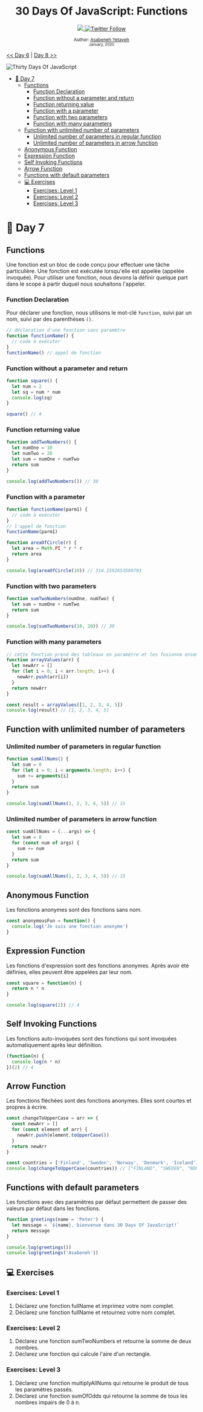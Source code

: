 <div align="center">
  <h1> 30 Days Of JavaScript: Functions</h1>
  <a class="header-badge" target="_blank" href="https://www.linkedin.com/in/asabeneh/">
  <img src="https://img.shields.io/badge/style--5eba00.svg?label=LinkedIn&logo=linkedin&style=social">
  </a>
  <a class="header-badge" target="_blank" href="https://twitter.com/Asabeneh">
  <img alt="Twitter Follow" src="https://img.shields.io/twitter/follow/asabeneh?style=social">
  </a>

  <sub>Author:
  <a href="https://www.linkedin.com/in/asabeneh/" target="_blank">Asabeneh Yetayeh</a><br>
  <small> January, 2020</small>
  </sub>
</div>

[<< Day 6](../06_Day_Loops/06_day_loops.md) | [Day 8 >>](../08_Day_Objects/08_day_objects.md)

![Thirty Days Of JavaScript](../images/banners/day_1_7.png)

- [📔 Day 7](#-day-7)
  - [Functions](#functions)
    - [Function Declaration](#function-declaration)
    - [Function without a parameter and return](#function-without-a-parameter-and-return)
    - [Function returning value](#function-returning-value)
    - [Function with a parameter](#function-with-a-parameter)
    - [Function with two parameters](#function-with-two-parameters)
    - [Function with many parameters](#function-with-many-parameters)
  - [Function with unlimited number of parameters](#function-with-unlimited-number-of-parameters)
    - [Unlimited number of parameters in regular function](#unlimited-number-of-parameters-in-regular-function)
    - [Unlimited number of parameters in arrow function](#unlimited-number-of-parameters-in-arrow-function)
  - [Anonymous Function](#anonymous-function)
  - [Expression Function](#expression-function)
  - [Self Invoking Functions](#self-invoking-functions)
  - [Arrow Function](#arrow-function)
  - [Functions with default parameters](#functions-with-default-parameters)
  - [💻 Exercises](#-exercises)
    - [Exercises: Level 1](#exercises-level-1)
    - [Exercises: Level 2](#exercises-level-2)
    - [Exercises: Level 3](#exercises-level-3)

# 📔 Day 7

## Functions

Une fonction est un bloc de code conçu pour effectuer une tâche particulière. Une fonction est exécutée lorsqu'elle est appelée (appelée invoquée). Pour utiliser une fonction, nous devons la définir quelque part dans le scope à partir duquel nous souhaitons l'appeler.

### Function Declaration

Pour déclarer une fonction, nous utilisons le mot-clé `function`, suivi par un nom, suivi par des parenthèses `()`.

```js
// déclaration d'une fonction sans paramètre
function functionName() {
  // code à exécuter
}
functionName() // appel de fonction
```

### Function without a parameter and return

```js
function square() {
  let num = 2
  let sq = num * num
  console.log(sq)
}

square() // 4
```

### Function returning value

```js
function addTwoNumbers() {
  let numOne = 10
  let numTwo = 20
  let sum = numOne + numTwo
  return sum
}

console.log(addTwoNumbers()) // 30
```

### Function with a parameter

```js
function functionName(parm1) {
  // code à exécuter
}
// l'appel de fonction
functionName(parm1)
```

```js
function areaOfCircle(r) {
  let area = Math.PI * r * r
  return area
}

console.log(areaOfCircle(10)) // 314.1592653589793
```

### Function with two parameters

```js
function sumTwoNumbers(numOne, numTwo) {
  let sum = numOne + numTwo
  return sum
}

console.log(sumTwoNumbers(10, 20)) // 30
```

### Function with many parameters

```js
// cette fonction prend des tableaux en paramètre et les fusionne ensemble
function arrayValues(arr) {
  let newArr = []
  for (let i = 0; i < arr.length; i++) {
    newArr.push(arr[i])
  }
  return newArr
}

const result = arrayValues([1, 2, 3, 4, 5])
console.log(result) // [1, 2, 3, 4, 5]
```

## Function with unlimited number of parameters

### Unlimited number of parameters in regular function

```js
function sumAllNums() {
  let sum = 0
  for (let i = 0; i < arguments.length; i++) {
    sum += arguments[i]
  }
  return sum
}

console.log(sumAllNums(1, 2, 3, 4, 5)) // 15
```

### Unlimited number of parameters in arrow function

```js
const sumAllNums = (...args) => {
  let sum = 0
  for (const num of args) {
    sum += num
  }
  return sum
}

console.log(sumAllNums(1, 2, 3, 4, 5)) // 15
```

## Anonymous Function

Les fonctions anonymes sont des fonctions sans nom.

```js
const anonymousFun = function() {
  console.log('Je suis une fonction anonyme')
}
```

## Expression Function

Les fonctions d'expression sont des fonctions anonymes. Après avoir été définies, elles peuvent être appelées par leur nom.

```js
const square = function(n) {
  return n * n
}

console.log(square(2)) // 4
```

## Self Invoking Functions

Les fonctions auto-invoquées sont des fonctions qui sont invoquées automatiquement après leur définition.

```js
(function(n) {
  console.log(n * n)
})(2) // 4
```

## Arrow Function

Les fonctions fléchées sont des fonctions anonymes. Elles sont courtes et propres à écrire.

```js
const changeToUpperCase = arr => {
  const newArr = []
  for (const element of arr) {
    newArr.push(element.toUpperCase())
  }
  return newArr
}

const countries = ['Finland', 'Sweden', 'Norway', 'Denmark', 'Iceland']
console.log(changeToUpperCase(countries)) // ["FINLAND", "SWEDEN", "NORWAY", "DENMARK", "ICELAND"]
```

## Functions with default parameters

Les fonctions avec des paramètres par défaut permettent de passer des valeurs par défaut dans les fonctions.

```js
function greetings(name = 'Peter') {
  let message = `${name}, bienvenue dans 30 Days Of JavaScript!`
  return message
}

console.log(greetings())
console.log(greetings('Asabeneh'))
```

## 💻 Exercises

### Exercises: Level 1

1. Déclarez une fonction fullName et imprimez votre nom complet.
2. Déclarez une fonction fullName et retournez votre nom complet.

### Exercises: Level 2

1. Déclarez une fonction sumTwoNumbers et retourne la somme de deux nombres.
2. Déclarez une fonction qui calcule l'aire d'un rectangle.

### Exercises: Level 3

1. Déclarez une fonction multiplyAllNums qui retourne le produit de tous les paramètres passés.
2. Déclarez une fonction sumOfOdds qui retourne la somme de tous les nombres impairs de 0 à n.
